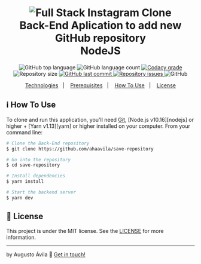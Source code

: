 <h1 align="center">
    <img alt="Full Stack Instagram Clone" src="https://skylab.rocketseat.com.br/api/files/1560759053914.svg" />
    <br>
    Back-End Aplication to add new GitHub repository <br />
    NodeJS
</h1>

<p align="center">
  <img alt="GitHub top language" src="https://img.shields.io/github/languages/top/ahaavila/save-repository.svg">
  
  <img alt="GitHub language count" src="https://img.shields.io/github/languages/count/ahaavila/save-repository.svg">
  
  <a href="https://www.codacy.com/app/ahaavila/save-repositoryk?utm_source=github.com&amp;utm_medium=referral&amp;utm_content=ahaavila/instagram-fullStack&amp;utm_campaign=Badge_Grade">
    <img alt="Codacy grade" src="https://img.shields.io/codacy/grade/4f87fc059ec846118f2ef2950200b13a.svg">
  </a>
  
  <img alt="Repository size" src="https://img.shields.io/github/repo-size/ahaavila/save-repository.svg">
  <a href="https://github.com/ahaavila/goStack-desafio01/commits/master">
    <img alt="GitHub last commit" src="https://img.shields.io/github/last-commit/ahaavila/save-repository.svg">
  </a>
  
  <a href="https://github.com/ahaavila/save-repository/issues">
    <img alt="Repository issues" src="https://img.shields.io/github/issues/ahaavila/save-repository.svg">
  </a>
  
  <img alt="GitHub" src="https://img.shields.io/github/license/ahaavila/save-repository"> 
  
</p>

<p align="center">
  <a href="#rocket-technologies">Technologies</a>&nbsp;&nbsp;&nbsp;|&nbsp;&nbsp;&nbsp;
  <a href="#warning-prerequisites">Prerequisites</a>&nbsp;&nbsp;&nbsp;|&nbsp;&nbsp;&nbsp;
  <a href="#information_source-how-to-use">How To Use</a>&nbsp;&nbsp;&nbsp;|&nbsp;&nbsp;&nbsp;
  <a href="#memo-license">License</a>
</p>

## :information_source: How To Use

To clone and run this application, you'll need [Git](https://git-scm.com), [Node.js v10.16][nodejs] or higher + [Yarn v1.13][yarn] or higher installed on your computer. From your command line:

```bash
# Clone the Back-End repository
$ git clone https://github.com/ahaavila/save-repository

# Go into the repository
$ cd save-repository

# Install dependencies
$ yarn install

# Start the backend server
$ yarn dev

```

## :memo: License
This project is under the MIT license. See the [LICENSE](https://github.com/ahaavila/save-repository/blob/master/LICENSE) for more information.

---

by Augusto Ávila :wave: [Get in touch!](https://www.linkedin.com/in/ahaavila/)

